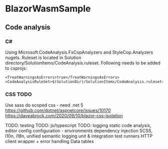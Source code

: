 # BlazorWasmSample
## Code analysis
### C#
Using Microsoft.CodeAnalysis.FxCopAnalyzers and StyleCop.Analyzers nugets.
Ruleset is located in Solution directory/SolutionItems/CodeAnalysis.ruleset.
Following needs to be added to csprojs:
```
<TreatWarningsAsErrors>true</TreatWarningsAsErrors>
<CodeAnalysisRuleSet>$(SolutionDir)/SolutionItems/CodeAnalysis.ruleset</CodeAnalysisRuleSet>
```
### CSS TODO
Use sass
do scoped css - need .net 5
https://github.com/dotnet/aspnetcore/issues/10170
https://daveabrock.com/2020/09/10/blazor-css-isolation

TODO: testing
TODO: js/typescript
TODO: logging
static code analysis, editor config
configuration - environments 
dependency injection
SCSS, l10n, i18n, unified semantic logging 
unit & integration test runners 
HTTP client wrapper + error handling 
Data tables 
